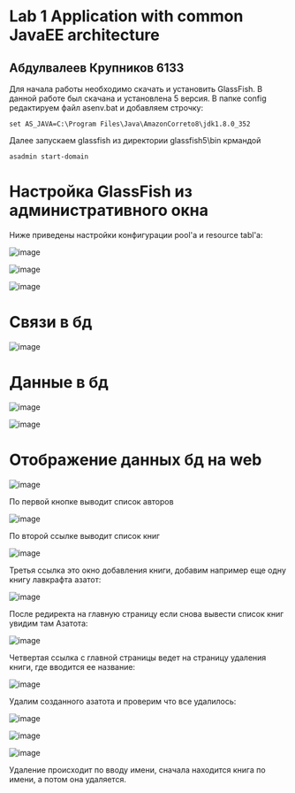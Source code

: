 # Lab 1 Application with common JavaEE architecture
## Абдулвалеев Крупников 6133

Для начала работы необходимо скачать и установить GlassFish. В данной работе был скачана и установлена 5 версия.
В папке config редактируем файл asenv.bat и добавляем строчку:
```
set AS_JAVA=C:\Program Files\Java\AmazonCorreto8\jdk1.8.0_352 
```
Далее запускаем glassfish из директории glassfish5\bin крмандой
```
asadmin start-domain 
```

# Настройка GlassFish из административного окна
Ниже приведены настройки конфигурации pool'а и resource tabl'а:

![image](https://user-images.githubusercontent.com/87262680/212562760-4894ccc6-38bb-46d6-b644-b0cad22fc491.png)


![image](https://user-images.githubusercontent.com/87262680/212562768-b1b5ce70-f530-480d-a4a6-8d8a872d4c76.png)


![image](https://user-images.githubusercontent.com/87262680/212562777-3ee3b8be-60e6-4e66-9241-4afb165382fa.png)

# Связи в бд

![image](https://user-images.githubusercontent.com/87262680/212563299-b29cc421-8f52-4187-8304-255aa1548cad.png)


# Данные в бд

![image](https://user-images.githubusercontent.com/87262680/212563274-c19ef87a-dbbe-4fdf-80a1-d1ea2445d894.png)


![image](https://user-images.githubusercontent.com/87262680/212563275-a8541792-c654-4789-9def-ea22d7079b3f.png)


# Отображение данных бд на web

![image](https://user-images.githubusercontent.com/87262680/212776997-f113d12c-c524-459a-9b14-97c2336dfdba.png)

По первой кнопке выводит список авторов

![image](https://user-images.githubusercontent.com/87262680/212777031-05a1ac9d-eec9-4b46-81a2-3f7df52e9c42.png)

По второй ссылке выводит список книг

![image](https://user-images.githubusercontent.com/87262680/212777599-61d28a17-5626-445c-82ef-94dcfa3ad191.png)

Третья ссылка это окно добавления книги, добавим например еще одну книгу лавкрафта азатот:

![image](https://user-images.githubusercontent.com/87262680/212777158-b5cf3b76-df46-4fb4-adab-2398e65b1594.png)

После редиректа на главную страницу если снова вывести список книг увидим там Азатота:

![image](https://user-images.githubusercontent.com/87262680/212777231-51b6f647-e17a-4aef-9c24-2e45b05be9a9.png)

Четвертая ссылка с главной страницы ведет на страницу удаления книги, где вводится ее название:

![image](https://user-images.githubusercontent.com/87262680/212777351-5d2f886d-fff6-4859-bf44-f77fbf93809a.png)
 
Удалим созданного азатота и проверим что все удалилось:

![image](https://user-images.githubusercontent.com/87262680/212777423-bac37f94-02bf-40c6-9e55-10df486bc275.png)

![image](https://user-images.githubusercontent.com/87262680/212777461-f80c1924-cc77-49d2-8bd3-00a38340d12f.png)

![image](https://user-images.githubusercontent.com/87262680/212777472-c3a567c5-8375-4a0d-a0df-d8605ee0503b.png)

Удаление происходит по вводу имени, сначала находится книга по имени, а потом она удаляется.




